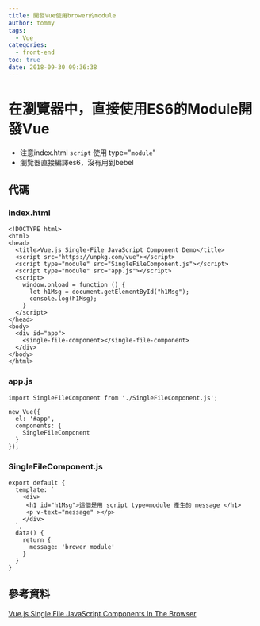 ```yaml
---
title: 開發Vue使用brower的module
author: tommy
tags:
  - Vue
categories:
  - front-end
toc: true
date: 2018-09-30 09:36:38
---
```


# 在瀏覽器中，直接使用ES6的Module開發Vue

- 注意index.html `script` 使用 type="`module`"
- 瀏覽器直接編譯es6，沒有用到bebel

<!--more-->

## 代碼

### index.html
```
<!DOCTYPE html>
<html>
<head>
  <title>Vue.js Single-File JavaScript Component Demo</title>
  <script src="https://unpkg.com/vue"></script>
  <script type="module" src="SingleFileComponent.js"></script>
  <script type="module" src="app.js"></script>
  <script>
    window.onload = function () {
      let h1Msg = document.getElementById("h1Msg");
      console.log(h1Msg);
    }
  </script>
</head>
<body>
  <div id="app">
    <single-file-component></single-file-component>
  </div>
</body>
</html>
```

### app.js

```
import SingleFileComponent from './SingleFileComponent.js';

new Vue({
  el: '#app',
  components: {
    SingleFileComponent
  }
});
```
### SingleFileComponent.js

```
export default {
  template: `
    <div>
     <h1 id="h1Msg">這個是用 script type=module 產生的 message </h1>
     <p v-text="message" ></p>
    </div>
  `,
  data() {
    return {
      message: 'brower module'
    }
  }
}
```

## 參考資料
[Vue.js Single File JavaScript Components In The Browser](https://medium.com/js-dojo/vue-js-single-file-javascript-components-in-the-browser-c03a0a1f13b8)



